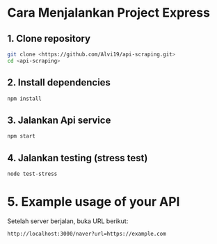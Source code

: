 # Cara Menjalankan Project Express

## 1. Clone repository
```bash
git clone <https://github.com/Alvi19/api-scraping.git>
cd <api-scraping>
```

## 2. Install dependencies
```bash
npm install
```
## 3. Jalankan Api service
```bash
npm start
```

## 4. Jalankan testing (stress test)
```bash
node test-stress
```
# 5. Example usage of your API
Setelah server berjalan, buka URL berikut:
```
http://localhost:3000/naver?url=https://example.com
```